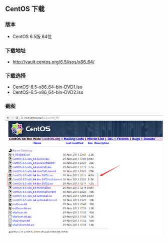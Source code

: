 ## CentOS 下载

### 版本
- CentOS 6.5版 64位

### 下载地址 
- http://vault.centos.org/6.5/isos/x86_64/


### 下载选择
- CentOS-6.5-x86_64-bin-DVD1.iso
- CentOS-6.5-x86_64-bin-DVD2.iso

### 截图
![CentOs下载截图](./CentOS_download.png)

